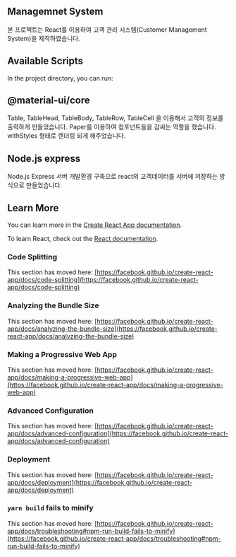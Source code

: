 ## Managemnet System

본 프로젝트는 React를 이용하여 고객 관리 시스템(Customer Management System)을 제작하였습니다.



## Available Scripts

In the project directory, you can run:



## @material-ui/core

Table, TableHead, TableBody, TableRow, TableCell 을 이용해서 고객의 정보를 출력하게 만들었습니다.
Paper를 이용하여 컴포넌트들을 감싸는 역할을 했습니다.
withStyles 형태로 렌더링 되게 해주었습니다.



## Node.js express

Node.js Express 서버 개발환경 구축으로 react의 고객데이터를 서버에 저장하는 방식으로 만들었습니다.



## Learn More

You can learn more in the [Create React App documentation](https://facebook.github.io/create-react-app/docs/getting-started).

To learn React, check out the [React documentation](https://reactjs.org/).

### Code Splitting

This section has moved here: [https://facebook.github.io/create-react-app/docs/code-splitting](https://facebook.github.io/create-react-app/docs/code-splitting)

### Analyzing the Bundle Size

This section has moved here: [https://facebook.github.io/create-react-app/docs/analyzing-the-bundle-size](https://facebook.github.io/create-react-app/docs/analyzing-the-bundle-size)

### Making a Progressive Web App

This section has moved here: [https://facebook.github.io/create-react-app/docs/making-a-progressive-web-app](https://facebook.github.io/create-react-app/docs/making-a-progressive-web-app)

### Advanced Configuration

This section has moved here: [https://facebook.github.io/create-react-app/docs/advanced-configuration](https://facebook.github.io/create-react-app/docs/advanced-configuration)

### Deployment

This section has moved here: [https://facebook.github.io/create-react-app/docs/deployment](https://facebook.github.io/create-react-app/docs/deployment)

### `yarn build` fails to minify

This section has moved here: [https://facebook.github.io/create-react-app/docs/troubleshooting#npm-run-build-fails-to-minify](https://facebook.github.io/create-react-app/docs/troubleshooting#npm-run-build-fails-to-minify)
